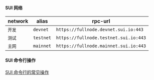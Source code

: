 

#### SUI 网络

| network | alias     | rpc-url                               |
| ------- | --------- | ------------------------------------- |
| `开发`    | `devnet`  | `https://fullnode.devnet.sui.io:443`  |
| `测试`    | `testnet` | `https://fullnode.testnet.sui.io:443` |
| `主网`    | `mainnet` | `https://fullnode.mainnet.sui.io:443` |


#### SUI 命令行操作
[SUI 命令行的常见操作](./sui-cli.md)